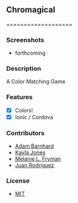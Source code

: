 ## Chromagical
===================

### Screenshots
- forthcoming

### Description
A Color Matching Game

### Features
- [x] Colors!
- [x] Ionic / Cordova

### Contributors
- [Adam Barnhard](https://github.com/abarnhard)
- [Kayla Jones](https://github.com/kaylalynjones)
- [Melanie L. Fryman](https://github.com/mlfryman)
- [Juan Rodriguez](https://github.com/jjsub)

### License
- [MIT](LICENSE)
